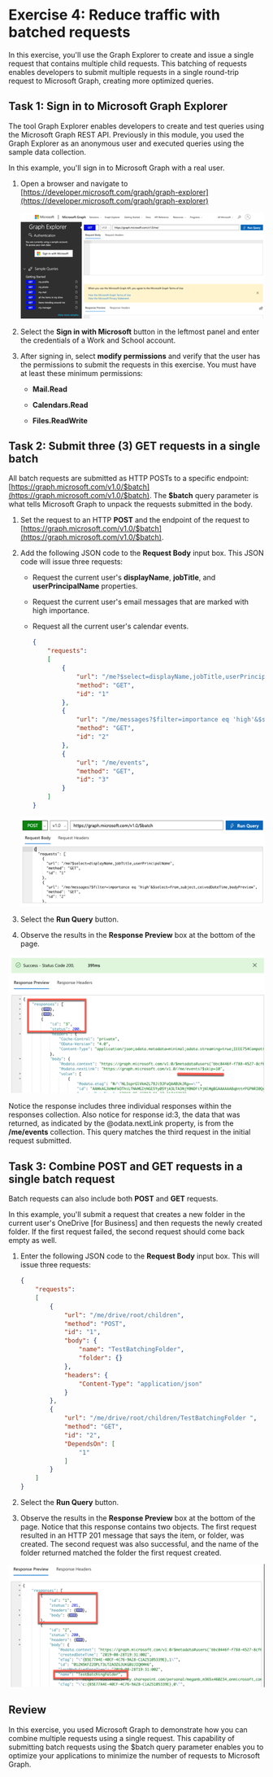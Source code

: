 ﻿# Exercise 4: Reduce traffic with batched requests

In this exercise, you'll use the Graph Explorer to create and issue a single request that contains multiple child requests. This batching of requests enables developers to submit multiple requests in a single round-trip request to Microsoft Graph, creating more optimized queries.

## Task 1: Sign in to Microsoft Graph Explorer

The tool Graph Explorer enables developers to create and test queries using the Microsoft Graph REST API. Previously in this module, you used the Graph Explorer as an anonymous user and executed queries using the sample data collection.

In this example, you'll sign in to Microsoft Graph with a real user.

1. Open a browser and navigate to [https://developer.microsoft.com/graph/graph-explorer](https://developer.microsoft.com/graph/graph-explorer)

    ![Screenshot of the Graph Explorer](../../Linked_Image_Files/reduce_traffic_with_batched_requests_image_1.png)

1. Select the **Sign in with Microsoft** button in the leftmost panel and enter the credentials of a Work and School account.

1. After signing in, select **modify permissions** and verify that the user has the permissions to submit the requests in this exercise. You must have at least these minimum permissions:

    - **Mail.Read**

    - **Calendars.Read**

    - **Files.ReadWrite**

## Task 2: Submit three (3) GET requests in a single batch

All batch requests are submitted as HTTP POSTs to a specific endpoint: [https://graph.microsoft.com/v1.0/$batch](https://graph.microsoft.com/v1.0/$batch). The **$batch** query parameter is what tells Microsoft Graph to unpack the requests submitted in the body.

1. Set the request to an HTTP **POST** and the endpoint of the request to [https://graph.microsoft.com/v1.0/$batch](https://graph.microsoft.com/v1.0/$batch).

1. Add the following JSON code to the **Request Body** input box. This JSON code will issue three requests:

    - Request the current user's **displayName**, **jobTitle**, and **userPrincipalName** properties.

    - Request the current user's email messages that are marked with high importance.

    - Request all the current user's calendar events.

        ```json
        {
            "requests":
            [
                {
                    "url": "/me?$select=displayName,jobTitle,userPrincipalName",
                    "method": "GET",
                    "id": "1"
                },
                {
                    "url": "/me/messages?$filter=importance eq 'high'&$select=from,subject,receivedDateTime,bodyPreview",
                    "method": "GET",
                    "id": "2"
                },
                {
                    "url": "/me/events",
                    "method": "GET",
                    "id": "3"
                }
            ]
        }
        ```

    ![Screenshot of Microsoft Graph batch request](../../Linked_Image_Files/reduce_traffic_with_batched_requests_image_2.png)

1. Select the **Run Query** button.

1. Observe the results in the **Response Preview** box at the bottom of the page.

![Screenshot of Microsoft Graph batch response](../../Linked_Image_Files/reduce_traffic_with_batched_requests_image_3.png)

Notice the response includes three individual responses within the responses collection. Also notice for response id:3, the data that was returned, as indicated by the @odata.nextLink property, is from the **/me/events** collection. This query matches the third request in the initial request submitted.

## Task 3: Combine POST and GET requests in a single batch request

Batch requests can also include both **POST** and **GET** requests.

In this example, you'll submit a request that creates a new folder in the current user's OneDrive [for Business] and then requests the newly created folder. If the first request failed, the second request should come back empty as well.

1. Enter the following JSON code to the **Request Body** input box. This will issue three requests:

    ```json
    {
        "requests":
        [
            {
                "url": "/me/drive/root/children",
                "method": "POST",
                "id": "1",
                "body": {
                    "name": "TestBatchingFolder",
                    "folder": {}
                },
                "headers": {
                    "Content-Type": "application/json"
                }
            },
            {
                "url": "/me/drive/root/children/TestBatchingFolder ",
                "method": "GET",
                "id": "2",
                "DependsOn": [
                    "1"
                ]
            }
        ]
    }
    ```

1. Select the **Run Query** button.

1. Observe the results in the **Response Preview** box at the bottom of the page. Notice that this response contains two objects. The first request resulted in an HTTP 201 message that says the item, or folder, was created. The second request was also successful, and the name of the folder returned matched the folder the first request created.

![Screenshot of Microsoft Graph batch response](../../Linked_Image_Files/reduce_traffic_with_batched_requests_image_4.png)

## Review

In this exercise, you used Microsoft Graph to demonstrate how you can combine multiple requests using a single request. This capability of submitting batch requests using the $batch query parameter enables you to optimize your applications to minimize the number of requests to Microsoft Graph.

